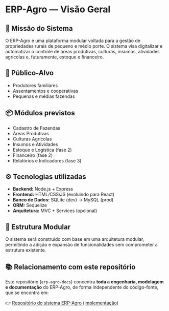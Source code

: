 # ERP-Agro — Visão Geral

## 🎯 Missão do Sistema
O ERP-Agro é uma plataforma modular voltada para a gestão de propriedades rurais de pequeno e médio porte. O sistema visa digitalizar e automatizar o controle de áreas produtivas, culturas, insumos, atividades agrícolas e, futuramente, estoque e financeiro.

## 👤 Público-Alvo
- Produtores familiares
- Assentamentos e cooperativas
- Pequenas e médias fazendas

## 📦 Módulos previstos
- Cadastro de Fazendas
- Áreas Produtivas
- Culturas Agrícolas
- Insumos e Atividades
- Estoque e Logística (fase 2)
- Financeiro (fase 2)
- Relatórios e Indicadores (fase 3)

## ⚙️ Tecnologias utilizadas
- **Backend:** Node.js + Express
- **Frontend:** HTML/CSS/JS (evoluindo para React)
- **Banco de Dados:** SQLite (dev) → MySQL (prod)
- **ORM:** Sequelize
- **Arquitetura:** MVC + Services (opcional)

## 🧱 Estrutura Modular
O sistema será construído com base em uma arquitetura modular, permitindo a adição e expansão de funcionalidades sem comprometer a estrutura existente.

## 📚 Relacionamento com este repositório
Este repositório (`erp-agro-docs`) concentra **toda a engenharia, modelagem e documentação** do ERP-Agro, de forma independente do código-fonte, que se encontra em:

👉 [Repositório do sistema ERP-Agro (implementação)](https://github.com/ivano-lab/erp-agro)


